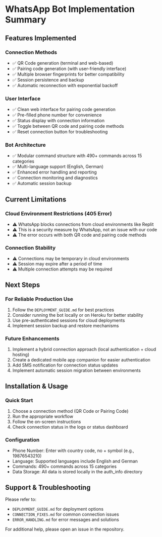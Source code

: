 # WhatsApp Bot Implementation Summary

## Features Implemented

### Connection Methods
- ✅ QR Code generation (terminal and web-based)
- ✅ Pairing code generation (with user-friendly interface)
- ✅ Multiple browser fingerprints for better compatibility
- ✅ Session persistence and backup
- ✅ Automatic reconnection with exponential backoff

### User Interface
- ✅ Clean web interface for pairing code generation
- ✅ Pre-filled phone number for convenience
- ✅ Status display with connection information
- ✅ Toggle between QR code and pairing code methods
- ✅ Reset connection button for troubleshooting

### Bot Architecture
- ✅ Modular command structure with 490+ commands across 15 categories
- ✅ Multi-language support (English, German)
- ✅ Enhanced error handling and reporting
- ✅ Connection monitoring and diagnostics
- ✅ Automatic session backup

## Current Limitations

### Cloud Environment Restrictions (405 Error)
- ⚠️ WhatsApp blocks connections from cloud environments like Replit
- ⚠️ This is a security measure by WhatsApp, not an issue with our code
- ⚠️ The error occurs with both QR code and pairing code methods

### Connection Stability
- ⚠️ Connections may be temporary in cloud environments
- ⚠️ Session may expire after a period of time
- ⚠️ Multiple connection attempts may be required

## Next Steps

### For Reliable Production Use
1. Follow the `DEPLOYMENT_GUIDE.md` for best practices
2. Consider running the bot locally or on Heroku for better stability
3. Use pre-authenticated sessions for cloud deployments
4. Implement session backup and restore mechanisms

### Future Enhancements
1. Implement a hybrid connection approach (local authentication + cloud hosting)
2. Create a dedicated mobile app companion for easier authentication
3. Add SMS notification for connection status updates
4. Implement automatic session migration between environments

## Installation & Usage

### Quick Start
1. Choose a connection method (QR Code or Pairing Code)
2. Run the appropriate workflow
3. Follow the on-screen instructions
4. Check connection status in the logs or status dashboard

### Configuration
- Phone Number: Enter with country code, no + symbol (e.g., 19876543210)
- Language: Supported languages include English and German
- Commands: 490+ commands across 15 categories
- Data Storage: All data is stored locally in the auth_info directory

## Support & Troubleshooting

Please refer to:
- `DEPLOYMENT_GUIDE.md` for deployment options
- `CONNECTION_FIXES.md` for common connection issues
- `ERROR_HANDLING.md` for error messages and solutions

For additional help, please open an issue in the repository.